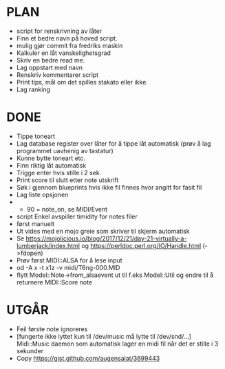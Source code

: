 PLAN
====
* script for renskrivning av låter
* Finn et bedre navn på hoved script.
* mulig gjør commit fra fredriks maskin
* Kalkuler en låt vanskelighetsgrad
* Skriv en bedre read me.
* Lag oppstart med navn
* Renskriv kommentarer script
* Print tips, mål om det spilles stakato eller ikke.
* Lag ranking

DONE
====
* Tippe toneart
* Lag database register over låter for å tippe låt automatisk
	(prøv å lag programmet uavhenig av tastatur)
* Kunne bytte toneart etc.
* Finn riktig låt automatisk
* Trigge enter hvis stille i 2 sek.
* Print score til slutt etter note utskrift
* Søk i gjennom blueprints hvis ikke fil finnes hvor angitt for fasit fil
* Lag liste opsjonen
* * 90 = note_on, se MIDI/Event
* script Enkel avspiller timidity for notes filer
* først manuelt
* Ut vides med en mojo greie som skriver til skjerm automatisk
* Se https://mojolicious.io/blog/2017/12/21/day-21-virtually-a-lumberjack/index.html og https://perldoc.perl.org/IO/Handle.html (->fdopen)
* Prøv først MIDI::ALSA for å lese input
* od -A x -t x1z -v midi/T6ng-000.MID
* flytt Model::Note->from_alsaevent ut til f.eks Model::Util og endre til å returnere MIDI::Score note

UTGÅR
=====
* Feil første note ignoreres
* [fungerte ikke lyttet kun til /dev/music må lytte til /dev/snd/...] Midi::Music daemon som automatisk lager en midi fil når det er stille i 3 sekunder
* Copy https://gist.github.com/augensalat/3699443
